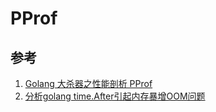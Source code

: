 # PProf

## 参考

1. [Golang 大杀器之性能剖析 PProf](https://www.jianshu.com/p/4e4ff6be6af9)
2. [分析golang time.After引起内存暴增OOM问题]([http://xiaorui.cc/2019/02/11/%e5%88%86%e6%9e%90golang-time-after%e5%bc%95%e8%b5%b7%e5%86%85%e5%ad%98%e6%9a%b4%e5%a2%9eoom%e9%97%ae%e9%a2%98/](http://xiaorui.cc/2019/02/11/分析golang-time-after引起内存暴增oom问题/))


